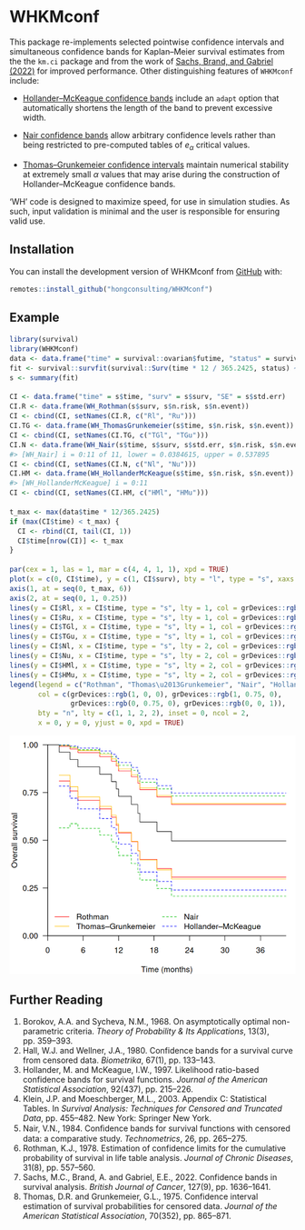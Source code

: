 
<!-- README.md is generated from README.Rmd. Please edit that file -->

# WHKMconf

<!-- badges: start -->
<!-- badges: end -->

This package re-implements selected pointwise confidence intervals and
simultaneous confidence bands for Kaplan–Meier survival estimates from
the the `km.ci` package and from the work of [Sachs, Brand, and Gabriel
(2022)](https://doi.org/10.1038/s41416-022-01920-5) for improved
performance. Other distinguishing features of `WHKMconf` include:

- [Hollander–McKeague confidence
  bands](https://hongconsulting.github.io/WHKMconf/reference/WH_HollanderMcKeague.html)
  include an `adapt` option that automatically shortens the length of
  the band to prevent excessive width.

- [Nair confidence
  bands](https://hongconsulting.github.io/WHKMconf/reference/WH_Nair.html)
  allow arbitrary confidence levels rather than being restricted to
  pre-computed tables of $e_{\alpha}$ critical values.

- [Thomas–Grunkemeier confidence
  intervals](https://hongconsulting.github.io/WHKMconf/reference/WH_ThomasGrunkemeier.html)
  maintain numerical stability at extremely small $\alpha$ values that
  may arise during the construction of Hollander–McKeague confidence
  bands.

‘WH’ code is designed to maximize speed, for use in simulation studies.
As such, input validation is minimal and the user is responsible for
ensuring valid use.

## Installation

You can install the development version of WHKMconf from
[GitHub](https://github.com/hongconsulting/WHKMconf) with:

``` r
remotes::install_github("hongconsulting/WHKMconf")
```

## Example

``` r
library(survival)
library(WHKMconf)
data <- data.frame("time" = survival::ovarian$futime, "status" = survival::ovarian$fustat)
fit <- survival::survfit(survival::Surv(time * 12 / 365.2425, status) ~ 1, data = data)
s <- summary(fit)

CI <- data.frame("time" = s$time, "surv" = s$surv, "SE" = s$std.err)
CI.R <- data.frame(WH_Rothman(s$surv, s$n.risk, s$n.event))
CI <- cbind(CI, setNames(CI.R, c("Rl", "Ru")))
CI.TG <- data.frame(WH_ThomasGrunkemeier(s$time, s$n.risk, s$n.event))
CI <- cbind(CI, setNames(CI.TG, c("TGl", "TGu")))
CI.N <- data.frame(WH_Nair(s$time, s$surv, s$std.err, s$n.risk, s$n.event))
#> [WH_Nair] i = 0:11 of 11, lower = 0.0384615, upper = 0.537895
CI <- cbind(CI, setNames(CI.N, c("Nl", "Nu")))
CI.HM <- data.frame(WH_HollanderMcKeague(s$time, s$n.risk, s$n.event))
#> [WH_HollanderMcKeague] i = 0:11
CI <- cbind(CI, setNames(CI.HM, c("HMl", "HMu")))

t_max <- max(data$time * 12/365.2425)
if (max(CI$time) < t_max) {
  CI <- rbind(CI, tail(CI, 1))
  CI$time[nrow(CI)] <- t_max
}

par(cex = 1, las = 1, mar = c(4, 4, 1, 1), xpd = TRUE)
plot(x = c(0, CI$time), y = c(1, CI$surv), bty = "l", type = "s", xaxs = "i", yaxs = "i", xaxt = "n", yaxt = "n", xlab = "Time (months)", ylab = "Overall survival", xlim = c(0, t_max), ylim = c(0, 1))
axis(1, at = seq(0, t_max, 6))
axis(2, at = seq(0, 1, 0.25))
lines(y = CI$Rl, x = CI$time, type = "s", lty = 1, col = grDevices::rgb(1, 0, 0))
lines(y = CI$Ru, x = CI$time, type = "s", lty = 1, col = grDevices::rgb(1, 0, 0))
lines(y = CI$TGl, x = CI$time, type = "s", lty = 1, col = grDevices::rgb(1, 0.75, 0))
lines(y = CI$TGu, x = CI$time, type = "s", lty = 1, col = grDevices::rgb(1, 0.75, 0))
lines(y = CI$Nl, x = CI$time, type = "s", lty = 2, col = grDevices::rgb(0, 0.75, 0))
lines(y = CI$Nu, x = CI$time, type = "s", lty = 2, col = grDevices::rgb(0, 0.75, 0))
lines(y = CI$HMl, x = CI$time, type = "s", lty = 2, col = grDevices::rgb(0, 0, 1))
lines(y = CI$HMu, x = CI$time, type = "s", lty = 2, col = grDevices::rgb(0, 0, 1))
legend(legend = c("Rothman", "Thomas\u2013Grunkemeier", "Nair", "Hollander\u2013McKeague"),
       col = c(grDevices::rgb(1, 0, 0), grDevices::rgb(1, 0.75, 0),
               grDevices::rgb(0, 0.75, 0), grDevices::rgb(0, 0, 1)),
       bty = "n", lty = c(1, 1, 2, 2), inset = 0, ncol = 2,
       x = 0, y = 0, yjust = 0, xpd = TRUE)
```

![](man/figures/README-example_1-1.png)<!-- -->

## Further Reading

1.  Borokov, A.A. and Sycheva, N.M., 1968. On asymptotically optimal
    non-parametric criteria. *Theory of Probability & Its Applications*,
    13(3), pp. 359–393.
2.  Hall, W.J. and Wellner, J.A., 1980. Confidence bands for a survival
    curve from censored data. *Biometrika*, 67(1), pp. 133–143.
3.  Hollander, M. and McKeague, I.W., 1997. Likelihood ratio-based
    confidence bands for survival functions. *Journal of the American
    Statistical Association*, 92(437), pp. 215–226.
4.  Klein, J.P. and Moeschberger, M.L., 2003. Appendix C: Statistical
    Tables. In *Survival Analysis: Techniques for Censored and Truncated
    Data*, pp. 455–482. New York: Springer New York.
5.  Nair, V.N., 1984. Conﬁdence bands for survival functions with
    censored data: a comparative study. *Technometrics*, 26,
    pp. 265–275.
6.  Rothman, K.J., 1978. Estimation of confidence limits for the
    cumulative probability of survival in life table analysis. *Journal
    of Chronic Diseases*, 31(8), pp. 557–560.
7.  Sachs, M.C., Brand, A. and Gabriel, E.E., 2022. Confidence bands in
    survival analysis. *British Journal of Cancer*, 127(9),
    pp. 1636–1641.
8.  Thomas, D.R. and Grunkemeier, G.L., 1975. Confidence interval
    estimation of survival probabilities for censored data. *Journal of
    the American Statistical Association*, 70(352), pp. 865–871.
